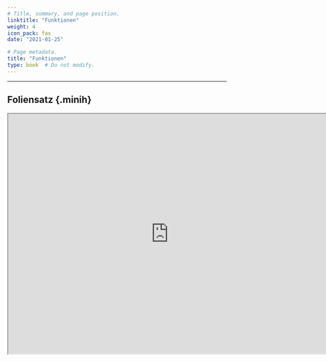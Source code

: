 ```yaml
---
# Title, summary, and page position.
linktitle: "Funktionen"
weight: 4
icon_pack: fas
date: "2021-01-25"

# Page metadata.
title: "Funktionen"
type: book  # Do not modify.
---
```


<style>
code{
  color: #2a7792;
}
.hljs{
  font-size: 16px
}
.minih{
  font-size: 1px;
  margin: 0px 0px 0px 0px;
}

.highlight {
    position: relative;
}
.highlight pre {
    padding: 15px;
}
.highlight-copy-btn {
    position: absolute;
    top: 7px;
    right: 7px;
    border: 0;
    border-radius: 4px;
    padding: 5px;
    font-size: 0.7em;
    line-height: 1.8;
    color: #fff;
    background-color: #777;
    min-width: 55px;
    text-align: center;
}
.highlight-copy-btn:hover {
    background-color: #666;
}
</style>

---



## Foliensatz {.minih}

<iframe src="https://drive.google.com/file/d/1g5IPU0NoDjHzcQwk8vpZ_yXtYTLBJaBM/preview" width="736" height="552" allow="autoplay"></iframe>



<style>
h1 {color: #2a7792;}
</style>
